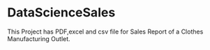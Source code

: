 # DataScienceSales
This Project has PDF,excel and csv file for  Sales Report of a Clothes Manufacturing Outlet.
